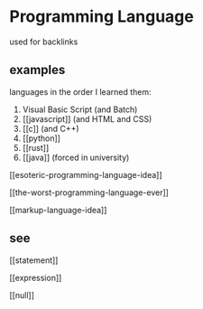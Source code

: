 # Programming Language

used for backlinks

## examples

languages in the order I learned them:

1. Visual Basic Script (and Batch)
2. [[javascript]] (and HTML and CSS)
3. [[c]] (and C++)
4. [[python]]
5. [[rust]]
6. [[java]] (forced in university)

[[esoteric-programming-language-idea]]

[[the-worst-programming-language-ever]]

[[markup-language-idea]]

## see

[[statement]]

[[expression]]

[[null]]
